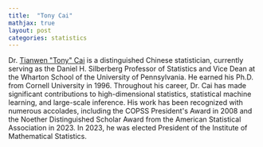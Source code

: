 ```yaml
---
title:  "Tony Cai"
mathjax: true
layout: post
categories: statistics
---
```


Dr. [Tianwen "Tony" Cai](https://statistics.wharton.upenn.edu/profile/tcai/) is a distinguished Chinese statistician, currently serving as the Daniel H. Silberberg Professor of Statistics and Vice Dean at the Wharton School of the University of Pennsylvania. He earned his Ph.D. from Cornell University in 1996. Throughout his career, Dr. Cai has made significant contributions to high-dimensional statistics, statistical machine learning, and large-scale inference. His work has been recognized with numerous accolades, including the COPSS President's Award in 2008 and the Noether Distinguished Scholar Award from the American Statistical Association in 2023. In 2023, he was elected President of the Institute of Mathematical Statistics.
